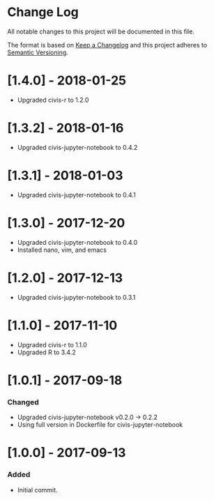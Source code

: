 # Change Log
All notable changes to this project will be documented in this file.

The format is based on [Keep a Changelog](http://keepachangelog.com/)
and this project adheres to [Semantic Versioning](http://semver.org/).

# [1.4.0] - 2018-01-25
- Upgraded civis-r to 1.2.0

# [1.3.2] - 2018-01-16
- Upgraded civis-jupyter-notebook to 0.4.2

# [1.3.1] - 2018-01-03
- Upgraded civis-jupyter-notebook to 0.4.1

# [1.3.0] - 2017-12-20
- Upgraded civis-jupyter-notebook to 0.4.0
- Installed nano, vim, and emacs

# [1.2.0] - 2017-12-13
- Upgraded civis-jupyter-notebook to 0.3.1

# [1.1.0] - 2017-11-10
- Upgraded civis-r to 1.1.0
- Upgraded R to 3.4.2

# [1.0.1] - 2017-09-18

### Changed
- Upgraded civis-jupyter-notebook v0.2.0 -> 0.2.2
- Using full version in Dockerfile for civis-jupyter-notebook

# [1.0.0] - 2017-09-13

### Added
- Initial commit.
